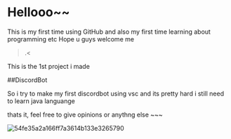 # Hellooo~~

This is my first time using GitHub and also my first time learning about programming etc
Hope u guys welcome me 

>.<


This is the 1st project i made 


##DiscordBot


So i try to make my first discordbot using vsc
and its pretty hard
i still need to learn java languange

thats it, feel free to give opinions or anythng else ~~~

![54fe35a2a166ff7a3614b133e3265790](https://user-images.githubusercontent.com/77366069/104528318-82a66680-5639-11eb-9e9e-2feb4f8f1b33.png)
